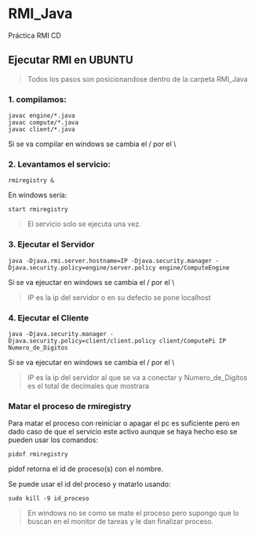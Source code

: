 # RMI_Java
Práctica RMI CD

## Ejecutar RMI en UBUNTU

> Todos los pasos son posicionandose dentro de la carpeta RMI_Java

### 1. compilamos:
	javac engine/*.java
	javac compute/*.java
	javac client/*.java

Si se va compilar en windows se cambia el / por el \

### 2. Levantamos el servicio:
	rmiregistry &

En windows sería:

	start rmiregistry

> El servicio solo se ejecuta una vez. 

### 3. Ejecutar el Servidor

	java -Djava.rmi.server.hostname=IP -Djava.security.manager -Djava.security.policy=engine/server.policy engine/ComputeEngine

Si se va ejeuctar en windows se cambia el / por el \

> IP es la ip del servidor o en su defecto se pone localhost 

### 4. Ejecutar el Cliente

	java -Djava.security.manager -Djava.security.policy=client/client.policy client/ComputePi IP Numero_de_Digitos

Si se va ejecutar en windows se cambia el / por el \

> IP es la ip del servidor al que se va a conectar y Numero_de_Digitos es el total de decimales que mostrara

### Matar el proceso de rmiregistry

Para matar el proceso con reiniciar o apagar el pc es suficiente pero en dado caso de que el servicio este activo aunque se haya hecho eso se pueden usar los comandos:

	pidof rmiregistry

pidof retorna el id de proceso(s) con el nombre.

Se puede usar el id del proceso y matarlo usando:

	sudo kill -9 id_proceso

> En windows no se como se mate el proceso pero supongo que lo buscan en el monitor de tareas y le dan finalizar proceso.
